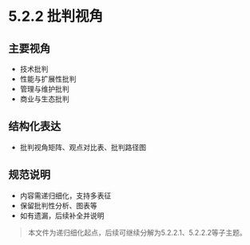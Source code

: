 # 5.2.2 批判视角

## 主要视角

- 技术批判
- 性能与扩展性批判
- 管理与维护批判
- 商业与生态批判

## 结构化表达

- 批判视角矩阵、观点对比表、批判路径图

## 规范说明

- 内容需递归细化，支持多表征
- 保留批判性分析、图表等
- 如有遗漏，后续补全并说明

> 本文件为递归细化起点，后续可继续分解为5.2.2.1、5.2.2.2等子主题。
